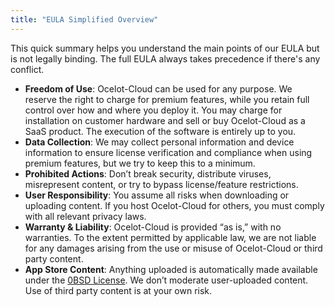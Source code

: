 ```yaml
---
title: "EULA Simplified Overview"
---
```


This quick summary helps you understand the main points of our EULA but is not legally binding. The full EULA always takes precedence if there's any conflict.

- **Freedom of Use**: Ocelot-Cloud can be used for any purpose. We reserve the right to charge for premium features, while you retain full control over how and where you deploy it. You may charge for installation on customer hardware and sell or buy Ocelot-Cloud as a SaaS product. The execution of the software is entirely up to you.
- **Data Collection**: We may collect personal information and device information to ensure license verification and compliance when using premium features, but we try to keep this to a minimum.
- **Prohibited Actions**: Don’t break security, distribute viruses, misrepresent content, or try to bypass license/feature restrictions.
- **User Responsibility**: You assume all risks when downloading or uploading content. If you host Ocelot-Cloud for others, you must comply with all relevant privacy laws.
- **Warranty & Liability**: Ocelot-Cloud is provided “as is,” with no warranties. To the extent permitted by applicable law, we are not liable for any damages arising from the use or misuse of Ocelot-Cloud or third party content.
- **App Store Content**: Anything uploaded is automatically made available under the [0BSD License](https://opensource.org/license/0bsd). We don’t moderate user-uploaded content. Use of third party content is at your own risk.